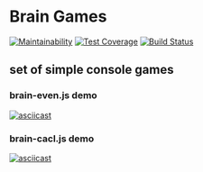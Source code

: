 # Brain Games
[![Maintainability](https://api.codeclimate.com/v1/badges/38ca97204e3e9424ea5c/maintainability)](https://codeclimate.com/github/mamilla11/project-lvl1-s438/maintainability) [![Test Coverage](https://api.codeclimate.com/v1/badges/38ca97204e3e9424ea5c/test_coverage)](https://codeclimate.com/github/mamilla11/project-lvl1-s438/test_coverage) [![Build Status](https://travis-ci.org/mamilla11/project-lvl1-s438.svg?branch=master)](https://travis-ci.org/mamilla11/project-lvl1-s438)
## set of simple console games

### brain-even.js demo
[![asciicast](https://asciinema.org/a/wWNSriKgQ0dGrJMJGHL2r3Cjw.svg)](https://asciinema.org/a/wWNSriKgQ0dGrJMJGHL2r3Cjw)

### brain-cacl.js demo
[![asciicast](https://asciinema.org/a/YRVsIUWtycPXUCckr3zcQBkUr.svg)](https://asciinema.org/a/YRVsIUWtycPXUCckr3zcQBkUr)
